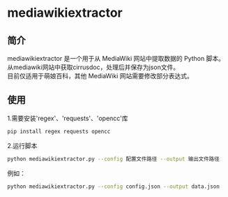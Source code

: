 # mediawikiextractor

## 简介

mediawikiextractor 是一个用于从 MediaWiki 网站中提取数据的 Python 脚本。  
从mediawiki网站中获取cirrusdoc，处理后并保存为json文件。  
目前仅适用于萌娘百科，其他 MediaWiki 网站需要修改部分表达式。

## 使用

1.需要安装'regex'、'requests'、'opencc'库

```sh
pip install regex requests opencc
```

2.运行脚本

```sh
python mediawikiextractor.py --config 配置文件路径 --output 输出文件路径
```

例如：

```sh
python mediawikiextractor.py --config config.json --output data.json
```
